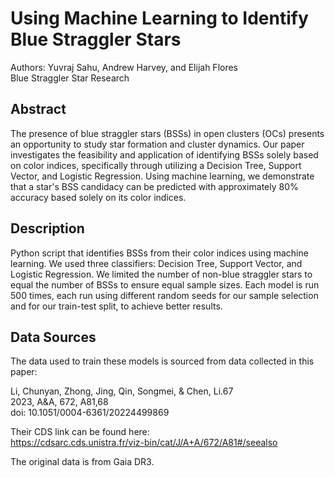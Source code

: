 # Using Machine Learning to Identify Blue Straggler Stars
Authors: Yuvraj Sahu, Andrew Harvey, and Elijah Flores\
Blue Straggler Star Research

## Abstract
The presence of blue straggler stars (BSSs) in open clusters (OCs) presents an opportunity to study star formation and cluster dynamics. Our paper investigates the feasibility and application of identifying BSSs solely based on color indices, specifically through utilizing a Decision Tree, Support Vector, and Logistic Regression. Using machine learning, we demonstrate that a star's BSS candidacy can be predicted with approximately 80\% accuracy based solely on its color indices.

## Description
Python script that identifies BSSs from their color indices using machine learning. We used three classifiers: Decision Tree, Support Vector, and Logistic Regression. We limited the number of non-blue straggler stars to equal the number of BSSs to ensure equal sample sizes. Each model is run 500 times, each run using different random seeds for our sample selection and for our train-test split, to achieve better results.

## Data Sources
The data used to train these models is sourced from data collected in this paper:

Li, Chunyan, Zhong, Jing, Qin, Songmei, & Chen, Li.67  
2023, A&A, 672, A81,68  
doi: 10.1051/0004-6361/20224499869 

Their CDS link can be found here:  
https://cdsarc.cds.unistra.fr/viz-bin/cat/J/A+A/672/A81#/seealso  

The original data is from Gaia DR3.
